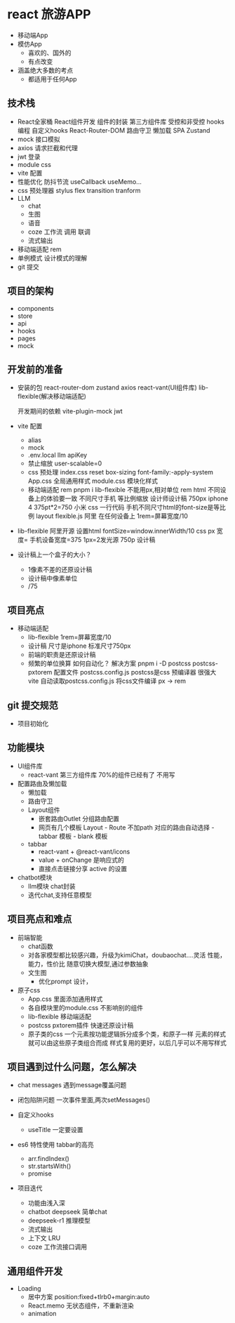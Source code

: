 # react 旅游APP

- 移动端App
- 模仿App
    - 喜欢的、国外的
    - 有点改变
- 涵盖绝大多数的考点
    - 都适用于任何App

## 技术栈
- React全家桶
    React组件开发
    组件的封装
    第三方组件库
    受控和非受控
    hooks编程  自定义hooks
    React-Router-DOM
       路由守卫  懒加载  SPA
    Zustand
- mock 接口模拟
- axios 请求拦截和代理
- jwt 登录
- module css
- vite 配置
- 性能优化
    防抖节流
    useCallback  useMemo...
- css 预处理器  stylus
    flex transition tranform
- LLM 
    - chat
    - 生图
    - 语音
    - coze 工作流 调用 联调
    - 流式输出
- 移动端适配
    rem
- 单例模式 设计模式的理解
- git 提交

## 项目的架构
- components
- store
- api
- hooks
- pages
- mock

## 开发前的准备
- 安装的包
    react-router-dom  zustand  axios
     react-vant(UI组件库) lib-flexible(解决移动端适配)

    开发期间的依赖
    vite-plugin-mock jwt 

- vite 配置
    - alias
    - mock
    - .env.local
      llm apiKey
    - 禁止缩放 user-scalable=0
    - css 预处理
         index.css  reset
         box-sizing  font-family:-apply-system
         App.css  全局通用样式
         module.css  模块化样式
    - 移动端适配 rem
         pnpm i lib-flexible
         不能用px,相对单位 rem html
         不同设备上的体验要一致
         不同尺寸手机 等比例缩放
         设计师设计稿 750px iphone 4  375pt*2=750
         小米
         css 一行代码  手机不同尺寸html的font-size是等比例
         layout
         flexible.js 阿里 在任何设备上
         1rem=屏幕宽度/10
- lib-flexible
    阿里开源
    设置html  fontSize=window.innerWidth/10
    css px 宽度= 手机设备宽度=375
    1px=2发光源
    750p 设计稿

- 设计稿上一个盒子的大小？
    - 1像素不差的还原设计稿
    - 设计稿中像素单位
    - /75

## 项目亮点
- 移动端适配
    - lib-flexible  1rem=屏幕宽度/10
    - 设计稿 尺寸是iphone 标准尺寸750px
    - 前端的职责是还原设计稿
    - 频繁的单位换算  如何自动化？
      解决方案  pnpm i -D postcss postcss-pxtorem
      配置文件  postcss.config.js
      postcss是css 预编译器 很强大
      vite 自动读取postcss.config.js 将css文件编译
      px -> rem
## git 提交规范
- 项目初始化
## 功能模块
- UI组件库
   - react-vant 第三方组件库 70%的组件已经有了 不用写
- 配置路由及懒加载
   - 懒加载
   - 路由守卫
   - Layout组件
       - 嵌套路由Outlet 分组路由配置
       - 网页有几个模板 Layout
             - Route 不加path 对应的路由自动选择
             - tabbar 模板
             - blank 模板
   - tabbar 
      - react-vant + @react-vant/icons 
      - value + onChange 是响应式的
      - 直接点击链接分享 active 的设置
- chatbot模块
    - llm模块 chat封装
    - 迭代chat,支持任意模型
## 项目亮点和难点
- 前端智能
    - chat函数
    - 对各家模型都比较感兴趣，升级为kimiChat，doubaochat....灵活
       性能，能力，性价比
       随意切换大模型,通过参数抽象
    - 文生图
       - 优化prompt 设计，
- 原子css
    - App.css 里面添加通用样式
    - 各自模块里的module.css 不影响别的组件
    - lib-flexible 移动端适配
    - postcss pxtorem插件 快速还原设计稿
    - 原子类的css
        一个元素按功能逻辑拆分成多个类，和原子一样
        元素的样式就可以由这些原子类组合而成
        样式复用的更好，以后几乎可以不用写样式
## 项目遇到过什么问题，怎么解决
- chat messages 遇到message覆盖问题
- 闭包陷阱问题
    一次事件里面,两次setMessages()
- 自定义hooks
    - useTitle 一定要设置

- es6 特性使用
    tabbar的高亮
    - arr.findIndex()
    - str.startsWith()
    - promise

- 项目迭代
    - 功能由浅入深
    - chatbot deepseek 简单chat
    - deepseek-r1 推理模型
    - 流式输出
    - 上下文 LRU
    - coze 工作流接口调用

## 通用组件开发
- Loading
    - 居中方案
      position:fixed+tlrb0+margin:auto
    - React.memo 无状态组件，不重新渲染
    - animation